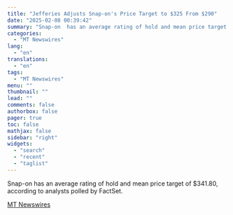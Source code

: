 ```yaml
---
title: "Jefferies Adjusts Snap-on's Price Target to $325 From $290"
date: "2025-02-08 00:39:42"
summary: "Snap-on  has an average rating of hold and mean price target of $341.80, according to analysts polled by FactSet."
categories:
  - "MT Newswires"
lang:
  - "en"
translations:
  - "en"
tags:
  - "MT Newswires"
menu: ""
thumbnail: ""
lead: ""
comments: false
authorbox: false
pager: true
toc: false
mathjax: false
sidebar: "right"
widgets:
  - "search"
  - "recent"
  - "taglist"
---
```


Snap-on has an average rating of hold and mean price target of $341.80, according to analysts polled by FactSet.

[MT Newswires](https://www.tradingview.com/news/mtnewswires.com:20250207:A3312798:0/)
